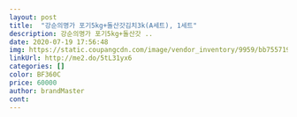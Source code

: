 ```yaml
---
layout: post 
title:  "강순의명가 포기5kg+돌산갓김치3k(A세트), 1세트" 
description: 강순의명가 포기5kg+돌산갓 ..
date: 2020-07-19 17:56:48 
img: https://static.coupangcdn.com/image/vendor_inventory/9959/bb75571976a562dbeb1c6b004000ab1701543d19fc17853ba7378658679b.jpg 
linkUrl: http://me2.do/5tL31yx6 
categories: [] 
color: BF360C 
price: 60000 
author: brandMaster 
cont:  
---
```

 